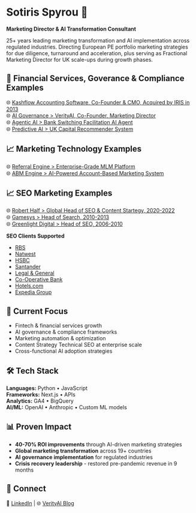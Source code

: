 # Sotiris Spyrou 🚀

**Marketing Director & AI Transformation Consultant**

25+ years leading marketing transformation and AI implementation across regulated industries. Directing European PE portfolio marketing strategies for due diligence, turnaround and acceleration, plus serving as Fractional Marketing Director for UK scale-ups during growth phases.

## 🏦 Financial Services, Goverance & Compliance Examples

🌐 [Kashflow Accounting Software, Co-Founder & CMO, Acquired by IRIS in 2013](https://www.kashflow.com/)   
🌐 [AI Governance > VerityAI, Co-Founder, Marketing Director](https://verityai.co/)   
🌐 [Agentic AI > Bank Switching Facilitation AI Agent](https://github.com/sotirisspyrou-uk/financial-services-switching-cost-ai-agent)  
🌐 [Predictive AI > UK Capital Recommender System](https://github.com/sotirisspyrou-uk/UK-Capital-Recommender-System)   

## 📈 Marketing Technology Examples

🌐 [Referral Engine > Enterprise-Grade MLM Platform](https://github.com/sotirisspyrou-uk/configurable-mlm-system)    
🌐 [ABM Engine > AI-Powered Account-Based Marketing System](https://github.com/sotirisspyrou-uk/ABM-Account-Based-Marketing-System)   

## 📈 SEO Marketing Examples

🌐 [Robert Half > Global Head of SEO & Content Startegy, 2020-2022](https://www.roberthalf.com/)    
🌐 [Gamesys > Head of Search, 2010-2013](https://www.gamesysgroup.com/)   
🌐 [Greenlight Digital > Head of SEO, 2006-2010](https://www.greenlightdigital.com/)   

**SEO Clients Supported**
- [RBS](https://www.rbs.co.uk/)
- [Natwest](https://www.natwest.com/)
- [HSBC](https://www.hsbc.co.uk/)
- [Santander](https://www.santander.co.uk/)
- [Legal & General](https://www.legalandgeneral.com/)
- [Co-Operative Bank](https://www.co-operativebank.co.uk/)
- [Hotels.com](https://www.hotels.com/)
- [Expedia Group](https://expediagroup.com/)

## 🎯 Current Focus

- Fintech & financial services growth
- AI governance & compliance frameworks
- Marketing automation & optimization
- Content Strategy Technical SEO at enterprise scale
- Cross-functional AI adoption strategies

## 🛠️ Tech Stack

**Languages:** Python • JavaScript  
**Frameworks:** Next.js • APIs  
**Analytics:** GA4 • BigQuery  
**AI/ML:** OpenAI • Anthropic • Custom ML models

## 📊 Proven Impact

- **40-70% ROI improvements** through AI-driven marketing strategies
- **Global marketing transformation** across 19+ countries
- **AI governance implementation** for regulated industries
- **Crisis recovery leadership** - restored pre-pandemic revenue in 9 months

## 🤝 Connect

📧 [LinkedIn](https://www.linkedin.com/in/sspyrou/) | 🌐 [VerityAI Blog](https://verityai.co)
